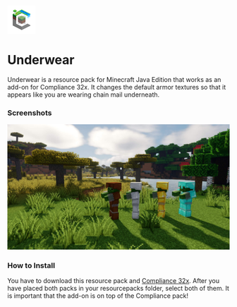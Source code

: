 ![Pack Icon](https://raw.githubusercontent.com/Compliance-Addons/Underwear/main/pack.png)

# Underwear
Underwear is a resource pack for Minecraft Java Edition that works as an add-on for Compliance 32x.
It changes the default armor textures so that it appears like you are wearing chain mail underneath.

### Screenshots
![Minecraft Screenshot](https://raw.githubusercontent.com/Compliance-Addons/Underwear/main/preview.jpg)

### How to Install
You have to download this resource pack and [Compliance 32x](https://compliancepack.net/downloads).
After you have placed both packs in your resourcepacks folder, select both of them.
It is important that the add-on is on top of the Compliance pack!
